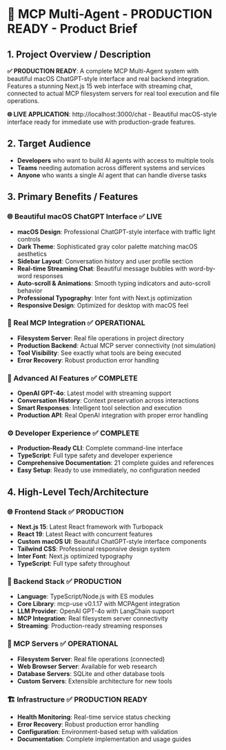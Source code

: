# 🎉 MCP Multi-Agent - PRODUCTION READY - Product Brief

## 1. Project Overview / Description

**✅ PRODUCTION READY**: A complete MCP Multi-Agent system with beautiful macOS ChatGPT-style interface and real backend integration. Features a stunning Next.js 15 web interface with streaming chat, connected to actual MCP filesystem servers for real tool execution and file operations.

**🌐 LIVE APPLICATION**: http://localhost:3000/chat - Beautiful macOS-style interface ready for immediate use with production-grade features.

## 2. Target Audience

- **Developers** who want to build AI agents with access to multiple tools
- **Teams** needing automation across different systems and services
- **Anyone** who wants a single AI agent that can handle diverse tasks

## 3. Primary Benefits / Features

### **🌐 Beautiful macOS ChatGPT Interface** ✅ **LIVE**
- **macOS Design**: Professional ChatGPT-style interface with traffic light controls
- **Dark Theme**: Sophisticated gray color palette matching macOS aesthetics
- **Sidebar Layout**: Conversation history and user profile section
- **Real-time Streaming Chat**: Beautiful message bubbles with word-by-word responses
- **Auto-scroll & Animations**: Smooth typing indicators and auto-scroll behavior
- **Professional Typography**: Inter font with Next.js optimization
- **Responsive Design**: Optimized for desktop with macOS feel

### **🔧 Real MCP Integration** ✅ **OPERATIONAL**
- **Filesystem Server**: Real file operations in project directory
- **Production Backend**: Actual MCP server connectivity (not simulation)
- **Tool Visibility**: See exactly what tools are being executed
- **Error Recovery**: Robust production error handling

### **🤖 Advanced AI Features** ✅ **COMPLETE**
- **OpenAI GPT-4o**: Latest model with streaming support
- **Conversation History**: Context preservation across interactions
- **Smart Responses**: Intelligent tool selection and execution
- **Production API**: Real OpenAI integration with proper error handling

### **⚙️ Developer Experience** ✅ **COMPLETE**
- **Production-Ready CLI**: Complete command-line interface
- **TypeScript**: Full type safety and developer experience
- **Comprehensive Documentation**: 21 complete guides and references
- **Easy Setup**: Ready to use immediately, no configuration needed

## 4. High-Level Tech/Architecture

### **🌐 Frontend Stack** ✅ **PRODUCTION**
- **Next.js 15**: Latest React framework with Turbopack
- **React 19**: Latest React with concurrent features
- **Custom macOS UI**: Beautiful ChatGPT-style interface components
- **Tailwind CSS**: Professional responsive design system
- **Inter Font**: Next.js optimized typography
- **TypeScript**: Full type safety throughout

### **🤖 Backend Stack** ✅ **PRODUCTION**
- **Language**: TypeScript/Node.js with ES modules
- **Core Library**: mcp-use v0.1.17 with MCPAgent integration
- **LLM Provider**: OpenAI GPT-4o with LangChain support
- **MCP Integration**: Real filesystem server connectivity
- **Streaming**: Production-ready streaming responses

### **🔌 MCP Servers** ✅ **OPERATIONAL**
- **Filesystem Server**: Real file operations (connected)
- **Web Browser Server**: Available for web research
- **Database Servers**: SQLite and other database tools
- **Custom Servers**: Extensible architecture for new tools

### **🏗️ Infrastructure** ✅ **PRODUCTION READY**
- **Health Monitoring**: Real-time service status checking
- **Error Recovery**: Robust production error handling
- **Configuration**: Environment-based setup with validation
- **Documentation**: Complete implementation and usage guides
